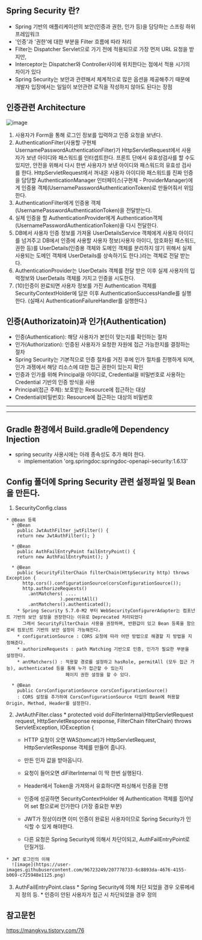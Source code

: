 ## Spring Security 란?
  * Spring 기반의 애플리케이션의 보안(인증과 권한, 인가 등)을 담당하는 스프링 하위 프레임워크
  * '인증'과 '권한'에 대한 부분을 Filter 흐름에 따라 처리
  * Filter는 Dispatcher Servlet으로 가기 전에 적용되므로 가장 먼저 URL 요청을 받지만, 
  * Interceptor는 Dispatcher와 Controller사이에 위치한다는 점에서 적용 시기의 차이가 있다
  * Spring Security는 보안과 관련해서 체계적으로 많은 옵션을 제공해주기 때문에 개발자 입장에서는 일일이 보안관련 로직을 작성하지 않아도 된다는 장점

## 인증관련 Architecture
![image](https://user-images.githubusercontent.com/96723249/207767455-305b2fef-9bdb-4a0f-8dbe-afc654496cb9.png)

1. 사용자가 Form을 통해 로그인 정보를 입력하고 인증 요청을 보낸다.
2. AuthenticationFilter(사용할 구현체 UsernamePasswordAuthenticationFilter)가 HttpServletRequest에서 사용자가 보낸 아이디와 패스워드를 인터셉트한다. 프론트 단에서 유효성검사를 할 수도 있지만, 안전을 위해서 다시 한번 사용자가 보낸 아이디와 패스워드의 유효성 검사를 한다. HttpServletRequest에서 꺼내온 사용자 아이디와 패스워드를 진짜 인증을 담당할 AuthenticationManager 인터페이스(구현체 - ProviderManager)에게 인증용 객체(UsernamePasswordAuthenticationToken)로 만들어줘서 위임한다.
3. AuthenticationFilter에게 인증용 객체(UsernamePasswordAuthenticationToken)을 전달받는다.
4. 실제 인증을 할 AuthenticationProvider에게 Authentication객체(UsernamePasswordAuthenticationToken)을 다시 전달한다.
5. DB에서 사용자 인증 정보를 가져올 UserDetailsService 객체에게 사용자 아이디를 넘겨주고 DB에서 인증에 사용할 사용자 정보(사용자 아이디, 암호화된 패스워드, 권한 등)를 UserDetails(인증용 객체와 도메인 객체를 분리하지 않기 위해서 실제 사용되는 도메인 객체에 UserDetails를 상속하기도 한다.)라는 객체로 전달 받는다.
6. AuthenticationProvider는 UserDetails 객체를 전달 받은 이후 실제 사용자의 입력정보와 UserDetails 객체를 가지고 인증을 시도한다.   
10. (10)인증이 완료되면 사용자 정보를 가진 Authentication 객체를 SecurityContextHolder에 담은 이후 AuthenticationSuccessHandle를 실행한다. (실패시 AuthenticationFailureHandler를 실행한다.)

## 인증(Authorizatoin)과 인가(Authentication)
  * 인증(Authentication): 해당 사용자가 본인이 맞는지를 확인하는 절차
  * 인가(Authorization): 인증된 사용자가 요청한 자원에 접근 가능한지를 결정하는 절차 
  * Spring Security는 기본적으로 인증 절차를 거친 후에 인가 절차를 진행하게 되며, 인가 과젱에서 해당 리소스에 대한 접근 권한이 있는지 확인
  * 인증과 인가를 위해 Principal을 아이디로, Credential을 비밀번호로 사용하는 Credential 기반의 인증 방식을 사용
  * Principal(접근 주체): 보호받는 Resource에 접근하는 대상
  * Credential(비밀번호): Resource에 접근하는 대상의 비밀번호

<hr>
<hr>

## Gradle 환경에서 Build.gradle에 Dependency Injection 
  * spring security 사용시에는 아래 종속성도 추가 해야 한다.
    * implementation 'org.springdoc:springdoc-openapi-security:1.6.13'

## Config 폴더에 Spring Security 관련 설정파일 및 Bean을 만든다.
  1) SecurityConfig.class
    
    * @Bean 등록
      * @Bean
        public JwtAuthFilter jwtFilter() {
        return new JwtAuthFilter(); }
        
      * @Bean
        public AuthFailEntryPoint failEntryPoint() {
        return new AuthFailEntryPoint(); }
        
      * @Bean
        public SecurityFilterChain filterChain(HttpSecurity http) throws Exception {
          http.cors().configurationSource(corsConfigurationSource());
          http.authorizeRequests()
            .antMatchers( ....
                        ).peermitAll()
            .antMatchers().authenticated();
        * Spring Security 5.7.0-M2 부터 WebSecurityConfigurerAdapter는 컴포넌트 기반의 보안 설정을 권장한다는 이유로 Deprecated 처리되었다
          그래서 SecurityFilterChain 사용을 권장하며, 반환값이 있고 Bean 등록을 함으로써 컴포넌트 기반의 보안 설정이 가능해진다.
        * configurationSource : CORS 요청에 따라 어떤 방법으로 해결할 지 방법을 지정해준다.
        * authorizeRequests : path Matching 기반으로 인증, 인가가 필요한 부분을 설정한다.
        * antMatchers() : 적용할 경로를 설정하고 hasRole, permitAll (모두 접근 가능), authenticated 등을 통해 누가 접근할 수 있는지
                          페이지 권한 설정을 할 수 있다.
        
      * @Bean
        public CorsConfigurationSource corsConfigurationSource()
        : CORS 설정을 추가하여 CorsConfigurationSource 타입의 Bean에 허용할 Origin, Method, Header를 설정한다. 
 
  2) JwtAuthFilter.class
    * protected void doFilterInternal(HttpServletRequest request, HttpServletResponse response, FilterChain filterChain) throws ServletException, IOException {
      * HTTP 요청이 오면 WAS(tomcat)가 HttpServletRequest, HttpServletResponse 객체를 만들어 줍니다.
      * 만든 인자 값을 받아옵니다.
      * 요청이 들어오면 diFilterInternal 이 딱 한번 실행된다.
      
      * Header에서 Token을 가져와서 유효하다면 파싱해서 인증을 진행
      * 인증에 성공하면 SecurityContextHolder 에 Authentication 객체를 집어넣어 set 함으로써 인가한다 (가장 중요한 부분)
      * JWT가 정상이라면 이미 인증이 완료된 사용자이므로 Spring Security가 인식할 수 있게 해야한다.
      * 다른 요청은 Spring Security에 의해서 차단이되고, AuthFailEntryPoint로 던질거임.
      
    * JWT 로그인의 이해
      ![image](https://user-images.githubusercontent.com/96723249/207778733-6c8893da-4676-4155-b069-c725948e1125.png)


  3) AuthFailEntryPoint.class
    * Spring Security에 의해 차단 되었을 경우 오류메세지 정의 등.
    * 인증이 안된 사용자가 접근 시 차단되었을 경우 정의



## 참고문헌
  https://mangkyu.tistory.com/76
  
